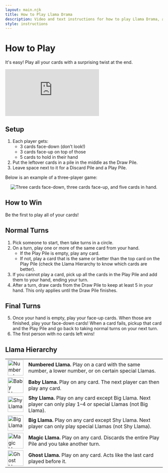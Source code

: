 ```yaml
---
layout: main.njk
title: How to Play Llama Drama
description: Video and text instructions for how to play Llama Drama, a fun card game for all ages.
style: instructions
---
```


# How to Play


It's easy! Play all your cards with a surprising twist at the end.

<div class="youtube">
    <iframe
      src="https://www.youtube.com/embed/cPc9AmZv7Yo"
      title="YouTube video player"
      frameborder="0"
      referrerpolicy="strict-origin-when-cross-origin"
      allowfullscreen
    ></iframe>
</div>

## Setup

1. Each player gets:
    - 3 cards face-down (don’t look!)
    - 3 cards face-up on top of those
    - 5 cards to hold in their hand
2. Put the leftover cards in a pile in the middle as the Draw Pile.
3. Leave space next to it for a Discard Pile and a Play Pile.

Below is an example of a three-player game:

<div style="text-align: center; margin-top: 1em;">
  <img src="/assets/llama-drama-3-card.jpg" alt="Three cards face-down, three cards face-up, and five cards in hand." />
</div>

## How to Win

Be the first to play all of your cards!

## Normal Turns

1. Pick someone to start, then take turns in a circle.
2. On a turn, play one or more of the same card from your hand.
    - If the Play Pile is empty, play any card.
    - If not, play a card that is the same or better than the top card on the Play
      Pile (check the Llama Hierarchy to know which cards are better).
3. If you cannot play a card, pick up all the cards in the Play Pile and add
   them to your hand, ending your turn.
4. After a turn, draw cards from the Draw Pile to keep at least 5 in your hand.
   This only applies until the Draw Pile finishes.

## Final Turns

5. Once your hand is empty, play your face-up cards. When those are
   finished, play your face-down cards! When a card fails,
   pickup that card and the Play Pile and go back to taking
   normal turns on your next turn.
6. The first person with no cards left wins!

## Llama Hierarchy

<table>
  <tbody>
    <tr>
      <td><img src="/assets/circle-cards.png" width="50px" alt="Numbered Llama" /></td>
      <td><b>Numbered Llama.</b> Play on a card with the same number, a lower number, or on certain special Llamas.</td>
    </tr>
    <tr>
      <td><img src="/assets/circle-baby.png" width="50px" alt="Baby Llama" /></td>
      <td><b>Baby Llama.</b> Play on any card. The next player can then play any card.</td>
    </tr>
    <tr>
      <td><img src="/assets/circle-shy.png" width="50px" alt="Shy Llama" /></td>
      <td><b>Shy Llama.</b> Play on any card except Big Llama. Next player can only play 1–4 or special Llamas (not Big Llama).</td>
    </tr>
    <tr>
      <td><img src="/assets/circle-big.png" width="50px" alt="Big Llama" /></td>
      <td><b>Big Llama.</b> Play on any card except Shy Llama. Next player can only play special Llamas (not Shy Llama).</td>
    </tr>
    <tr>
      <td><img src="/assets/circle-magic.png" width="50px" alt="Magic Llama" /></td>
      <td><b>Magic Llama.</b> Play on any card. Discards the entire Play Pile and you take another turn.</td>
    </tr>
    <tr>
      <td><img src="/assets/circle-ghost.png" width="50px" alt="Ghost Llama" /></td>
      <td><b>Ghost Llama.</b> Play on any card. Acts like the last card played before it.</td>
    </tr>
  </tbody>
</table>
